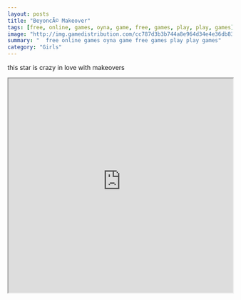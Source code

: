 ```yaml
---
layout: posts
title: "BeyoncÃ© Makeover"
tags: [free, online, games, oyna, game, free, games, play, play, games]
image: "http://img.gamedistribution.com/cc787d3b3b744a8e964d34e4e36db834.jpg"
summary: "  free online games oyna game free games play play games"
category: "Girls"
---
```


this star is crazy in love with makeovers

<iframe width="100%" height="480px;" src="http://flash.gamedistribution.com?game=cc787d3b3b744a8e964d34e4e36db834"></iframe>